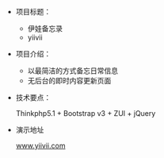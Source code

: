 * 项目标题：
    * 伊娃备忘录
    * yiivii

* 项目介绍：
    * 以最简洁的方式备忘日常信息
    * 无后台的即时内容更新页面

* 技术要点：

    Thinkphp5.1 + Bootstrap v3 + ZUI + jQuery

* 演示地址

    www.yiivii.com